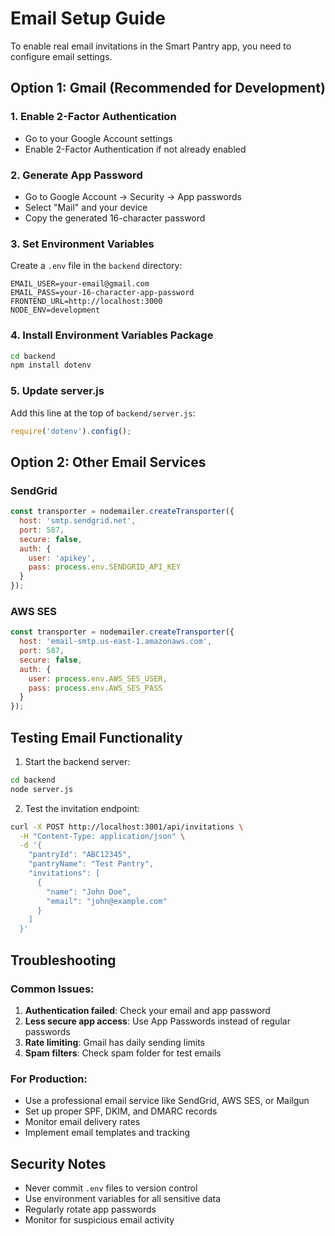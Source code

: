 # Email Setup Guide

To enable real email invitations in the Smart Pantry app, you need to configure email settings.

## Option 1: Gmail (Recommended for Development)

### 1. Enable 2-Factor Authentication
- Go to your Google Account settings
- Enable 2-Factor Authentication if not already enabled

### 2. Generate App Password
- Go to Google Account → Security → App passwords
- Select "Mail" and your device
- Copy the generated 16-character password

### 3. Set Environment Variables
Create a `.env` file in the `backend` directory:

```env
EMAIL_USER=your-email@gmail.com
EMAIL_PASS=your-16-character-app-password
FRONTEND_URL=http://localhost:3000
NODE_ENV=development
```

### 4. Install Environment Variables Package
```bash
cd backend
npm install dotenv
```

### 5. Update server.js
Add this line at the top of `backend/server.js`:
```javascript
require('dotenv').config();
```

## Option 2: Other Email Services

### SendGrid
```javascript
const transporter = nodemailer.createTransporter({
  host: 'smtp.sendgrid.net',
  port: 587,
  secure: false,
  auth: {
    user: 'apikey',
    pass: process.env.SENDGRID_API_KEY
  }
});
```

### AWS SES
```javascript
const transporter = nodemailer.createTransporter({
  host: 'email-smtp.us-east-1.amazonaws.com',
  port: 587,
  secure: false,
  auth: {
    user: process.env.AWS_SES_USER,
    pass: process.env.AWS_SES_PASS
  }
});
```

## Testing Email Functionality

1. Start the backend server:
```bash
cd backend
node server.js
```

2. Test the invitation endpoint:
```bash
curl -X POST http://localhost:3001/api/invitations \
  -H "Content-Type: application/json" \
  -d '{
    "pantryId": "ABC12345",
    "pantryName": "Test Pantry",
    "invitations": [
      {
        "name": "John Doe",
        "email": "john@example.com"
      }
    ]
  }'
```

## Troubleshooting

### Common Issues:

1. **Authentication failed**: Check your email and app password
2. **Less secure app access**: Use App Passwords instead of regular passwords
3. **Rate limiting**: Gmail has daily sending limits
4. **Spam filters**: Check spam folder for test emails

### For Production:

- Use a professional email service like SendGrid, AWS SES, or Mailgun
- Set up proper SPF, DKIM, and DMARC records
- Monitor email delivery rates
- Implement email templates and tracking

## Security Notes

- Never commit `.env` files to version control
- Use environment variables for all sensitive data
- Regularly rotate app passwords
- Monitor for suspicious email activity 